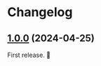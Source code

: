 # Changelog

## [1.0.0] (2024-04-25)

First release. 🥳

[Unreleased]: https://github.com/Haselnussbomber/YokaiCheck/compare/main...dev
[1.0.0]: https://github.com/Haselnussbomber/YokaiCheck/commit/9364b96e
